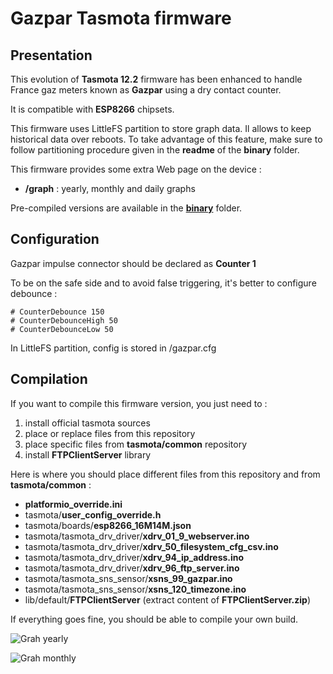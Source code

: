Gazpar Tasmota firmware
=============

Presentation
------------

This evolution of **Tasmota 12.2** firmware has been enhanced to handle France gaz meters known as **Gazpar** using a dry contact counter.

It is compatible with **ESP8266** chipsets.
 
This firmware uses LittleFS partition to store graph data. Il allows to keep historical data over reboots.
To take advantage of this feature, make sure to follow partitioning procedure given in the **readme** of the **binary** folder.

This firmware provides some extra Web page on the device :
  * **/graph** : yearly, monthly and daily graphs

Pre-compiled versions are available in the [**binary**](https://github.com/NicolasBernaerts/tasmota/tree/master/gazpar/binary) folder.

Configuration
-------------

Gazpar impulse connector should be declared as **Counter 1**

To be on the safe side and to avoid false triggering, it's better to configure debounce :

    # CounterDebounce 150
    # CounterDebounceHigh 50
    # CounterDebounceLow 50

In LittleFS partition, config is stored in /gazpar.cfg

Compilation
-----------

If you want to compile this firmware version, you just need to :
1. install official tasmota sources
2. place or replace files from this repository
3. place specific files from **tasmota/common** repository
4. install **FTPClientServer** library

Here is where you should place different files from this repository and from **tasmota/common** :
* **platformio_override.ini**
* tasmota/**user_config_override.h**
* tasmota/boards/**esp8266_16M14M.json**
* tasmota/tasmota_drv_driver/**xdrv_01_9_webserver.ino**
* tasmota/tasmota_drv_driver/**xdrv_50_filesystem_cfg_csv.ino**
* tasmota/tasmota_drv_driver/**xdrv_94_ip_address.ino**
* tasmota/tasmota_drv_driver/**xdrv_96_ftp_server.ino**
* tasmota/tasmota_sns_sensor/**xsns_99_gazpar.ino**
* tasmota/tasmota_sns_sensor/**xsns_120_timezone.ino**
* lib/default/**FTPClientServer** (extract content of **FTPClientServer.zip**) 

If everything goes fine, you should be able to compile your own build.


 ![Grah yearly](https://raw.githubusercontent.com/NicolasBernaerts/tasmota/master/gazpar/screen/gazpar-graph-year.png)
 
 ![Grah monthly](https://raw.githubusercontent.com/NicolasBernaerts/tasmota/master/gazpar/screen/gazpar-graph-month.png)
